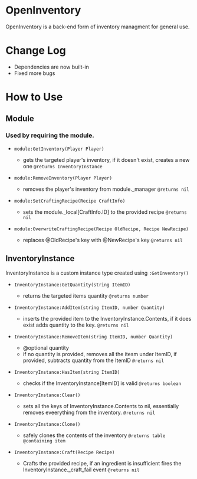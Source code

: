 # OpenInventory

OpenInventory is a back-end form of inventory managment for general use.

# Change Log

- Dependencies are now built-in
- Fixed more bugs

# How to Use

## Module
### Used by requiring the module.

- ```module:GetInventory(Player Player)```
	- gets the targeted player's inventory, if it doesn't exist, creates a new one
	```@returns InventoryInstance```

- ```module:RemoveInventory(Player Player)```
	- removes the player's inventory from module._manager
	```@returns nil```

- ```module:SetCraftingRecipe(Recipe CraftInfo)```
	- sets the module._local[CraftInfo.ID] to the provided recipe
	```@returns nil```

- ```module:OverwriteCraftingRecipe(Recipe OldRecipe, Recipe NewRecipe)```
	- replaces @OldRecipe's key with @NewRecipe's key
	```@returns nil```

## InventoryInstance
InventoryInstance is a custom instance type created using ```:GetInventory()```

- ```InventoryInstance:GetQuantity(string ItemID)```
	- returns the targeted items quantity
	```@returns number```

- ```InventoryInstance:AddItem(string ItemID, number Quantity)```
	- inserts the provided item to the InventoryInstance.Contents, if it does exist adds quantity to the key.
	```@returns nil```

- ```InventoryInstance:RemoveItem(string ItemID, number Quantity)```
	- @optional quantity
	- if no quantity is provided, removes all the itesm under ItemID, if provided, subtracts quantity from the ItemID
	```@returns nil```

- ```InventoryInstance:HasItem(string ItemID)```
	- checks if the InventoryInstance[ItemID] is valid
	```@returns boolean```

- ```InventoryInstance:Clear()```
	- sets all the keys of InventoryInstance.Contents to nil, essentially removes eveerything from the inventory.
	```@returns nil```

- ```InventoryInstance:Clone()```
	- safely clones the contents of the inventory
	```@returns table @containing item```

- ```InventoryInstance:Craft(Recipe Recipe)```
	- Crafts the provided recipe, if an ingredient is insufficient fires the InventoryInstance._craft_fail event
	```@returns nil```
